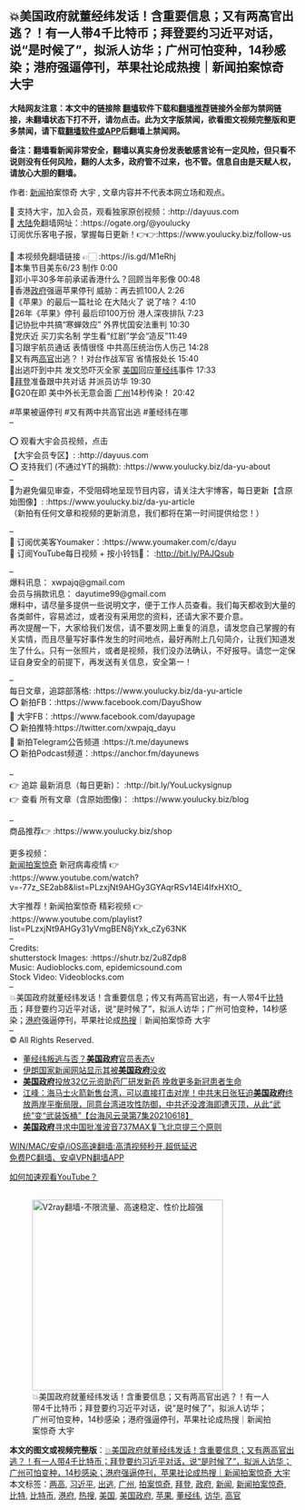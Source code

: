  <h2>💥美国政府就董经纬发话！含重要信息；又有两高官出逃？！有一人带4千比特币；拜登要约习近平对话，说“是时候了”，拟派人访华；广州可怕变种，14秒感染；港府强逼停刊，苹果社论成热搜｜新闻拍案惊奇 大宇</h2> <p class="notice"><b>大陆网友注意：本文中的链接除 <a href="https://github.com/bannedbook/fanqiang" >翻墙</a>软件下载和<a href="https://github.com/killgcd/justmysocks/blob/master/README.md">翻墙推荐</a>链接外全部为禁网链接，未翻墙状态下打不开，请勿点击。此为文字版禁闻，欲看图文视频完整版和更多禁闻，请下载<a href="https://github.com/bannedbook/fanqiang">翻墙软件或APP</a>后翻墙上禁闻网。</p><p>备注：翻墙看新闻非常安全，翻墙以真实身份发表敏感言论有一定风险，但只看不说则没有任何风险，翻的人太多，政府管不过来，也不管。信息自由是天赋人权，请放心大胆的翻墙。</b></p>  <div class="entry"> <p>作者: <span class='wp_keywordlink_affiliate'><a href="https://www.bannedbook.org/" title="新闻">新闻</a></span>拍案惊奇 大宇 , 文章内容并不代表本网立场和观点。</p> <figure></figure> <p>🎯  支持大宇，加入会员，观看独家原创视频：:http://dayuus.com<br /> 🎯  <span class='wp_keywordlink_affiliate'><a href="https://www.bannedbook.org/" title="大陆" target="_blank">大陆</a></span>免翻墙网址：:https://ogate.org/@youlucky<br /> 订阅优乐客电子报，掌握每日更新！👉👉:https://www.youlucky.biz/follow-us</p> <p>📣 本视频免翻墙链接 👉🏻  :https://is.gd/M1eRhj<br /> 💎本集节目美东6/23 制作 0:00<br /> 💎邓小平30多年前承诺香港什么？回顾当年影像 00:48<br /> 💎香港<a href="https://www.bannedbook.org/bnews/tag/%e6%94%bf%e5%ba%9c/" class="st_tag internal_tag" rel="tag" title="标签 政府 下的日志">政府</a>强逼苹果停刊 威胁：再去抓100人 2:26<br /> 💎《苹果》的最后一篇社论 在大陆火了 说了啥？ 4:10<br /> 💎26年《苹果》停刊 最后印100万份 港人深夜排队 7:23<br /> 💎记协批中共搞“寒蝉效应” 外界忧国安法重判 10:30<br /> 💎党庆近 买刀实名制 学生看“红剧”学会“造反”11:49<br /> 💎习跟宇航员通话 表情很怪 中共高压统治伤人伤己 14:28<br /> 💎又有两<a href="https://www.bannedbook.org/bnews/tag/%E9%AB%98%E5%AE%98/" class="st_tag internal_tag" rel="tag" title="标签 高官 下的日志">高官</a>出逃？！对台作战军官 省情报处长 15:40<br /> 💎出逃吓到中共 发文恐吓灭全家 <a href="https://www.bannedbook.org/bnews/tag/%e7%be%8e%e5%9b%bd/" class="st_tag internal_tag" rel="tag" title="标签 美国 下的日志">美国</a>回应<a href="https://www.bannedbook.org/bnews/tag/%e8%91%a3%e7%bb%8f%e7%ba%ac/" class="st_tag internal_tag" rel="tag" title="标签 董经纬 下的日志">董经纬</a>事件 17:33<br /> 💎<a href="https://www.bannedbook.org/bnews/tag/%e6%8b%9c%e7%99%bb/" class="st_tag internal_tag" rel="tag" title="标签 拜登 下的日志">拜登</a>准备跟中共对话 并派员访华 19:30<br /> 💎G20在即 美中外长无意会面 <a href="https://www.bannedbook.org/bnews/tag/%e5%b9%bf%e5%b7%9e/" class="st_tag internal_tag" rel="tag" title="标签 广州 下的日志">广州</a>14秒传染！ 20:42</p>  <p>#苹果被逼停刊  #又有两中共高官出逃  #董经纬在哪<br /> &#8211;</p> <p>⭕️ 观看大宇会员视频，点击<br />   【大宇会员专区】:  :http://dayuus.com<br /> ⭕️ 支持我们 (不通过YT的捐款):  :https://www.youlucky.biz/da-yu-about<br /> &#8211;<br /> 🔔为避免偏见审查，不受阻碍地呈现节目内容，请关注大宇博客，每日更新【含原始图像】:  :https://www.youlucky.biz/da-yu-article<br /> （新拍有任何文章和视频的更新消息，我们都将在第一时间提供给您！）</p> <p>&#8211;<br /> 🔵  订阅优美客Youmaker：:https://www.youmaker.com/c/dayu<br /> 🔵  订阅YouTube每日视频 + 按小铃铛🔔： :<span class='wp_keywordlink'><a href="http://bit.ly/PAJQsub" title="订阅大宇新闻拍案惊奇" rel="nofollow" target="_blank">http://bit.ly/PAJQsub</a></span> </p>  <p>&#8211;<br /> 爆料讯息： xwpajq@gmail.com<br /> 会员与捐款讯息： dayutime99@gmail.com<br /> 爆料中，请尽量多提供一些说明文字，便于工作人员查看。我们每天都收到大量的各类邮件，容易滤过，或者没有采用您的资料，还请大家不要介意。<br /> 再次提醒一下，大家给我们发信，请不要发网上重复的消息，请发您自己掌握的有关实情，而且尽量写好事件发生的时间地点，最好再附上几句简介，让我们知道发生了什么。只有一张照片，或者是视频，我们没办法确认，不好报导。请您一定保证自身安全的前提下，再发送有关信息，安全第一！</p> <p>&#8211;<br /> 每日文章，追踪部落格:  :https://www.youlucky.biz/da-yu-article<br /> ⭕️  新拍FB：:https://www.facebook.com/DayuShow<br /> 💎 大宇FB：:https://www.facebook.com/dayupage<br /> ⭕️ 新拍推特:https://twitter.com/xwpajq_dayu<br /> 📣 新拍Telegram公告频道 :https://t.me/dayunews<br /> ⭕️ 新拍Podcast频道：:https://anchor.fm/dayunews </p> <p>&#8211;<br /> 👉 追踪 最新消息（每日更新)： :http://bit.ly/YouLuckysignup<br /> 👉 查看 所有文章（含原始图像)： :https://www.youlucky.biz/blog</p>  <p>&#8211;<br /> 商品推荐👉  :https://www.youlucky.biz/shop</p> <p>更多视频：<br /> <a href="https://www.bannedbook.org/bnews/tag/%e6%96%b0%e9%97%bb%e6%8b%8d%e6%a1%88%e6%83%8a%e5%a5%87/" class="st_tag internal_tag" rel="tag" title="标签 新闻拍案惊奇 下的日志">新闻拍案惊奇</a> 新冠病毒疫情 👉<br /> :https://www.youtube.com/watch?v=-77z_SE2ab8&#038;list=PLzxjNt9AHGy3GYAqrRSv14El4IfxHXtO_ </p> <p>大宇推荐！新闻拍案惊奇 精彩视频  👉<br /> :https://www.youtube.com/playlist?list=PLzxjNt9AHGy31yVmgBEN8jYxk_cZy63NK<br /> &#8211;<br /> Credits:<br /> shutterstock Images:  :https://shutr.bz/2u8Zdp8<br /> Music:  Audioblocks.com,  epidemicsound.com<br /> Stock Video:  Videoblocks.com<br /> &#8211;<br /> 💥美国政府就董经纬发话！含重要信息；传又有两高官出逃，有一人带4千<a href="https://www.bannedbook.org/bnews/tag/%e6%af%94%e7%89%b9%e5%b8%81/" class="st_tag internal_tag" rel="tag" title="标签 比特币 下的日志">比特币</a>；拜登要约习近平对话，说“是时候了”，拟派人访华；广州可怕变种，14秒感染；<a href="https://www.bannedbook.org/bnews/tag/%E6%B8%AF%E5%BA%9C/" class="st_tag internal_tag" rel="tag" title="标签 港府 下的日志">港府</a>强逼停刊，苹果社论成<a href="https://www.bannedbook.org/bnews/tag/%E7%83%AD%E6%90%9C/" class="st_tag internal_tag" rel="tag" title="标签 热搜 下的日志">热搜</a>｜新闻拍案惊奇 大宇<br /> &#8211;<br /> © All Rights Reserved.</p>  <ul class='op-related-articles' title='相关阅读'> <li><a href='https://www.bannedbook.org/bnews/ssgc/20210624/1573007.html' target='_blank'>董经纬叛逃与否？<b>美国政府</b>官员表态v</a></li> <li><a href='https://www.bannedbook.org/bnews/worldnews/20210623/1572427.html' target='_blank'>伊朗国家新闻网站显示其被<b>美国政府</b>没收</a></li> <li><a href='https://www.bannedbook.org/bnews/baitai/20210620/1570439.html' target='_blank'><b>美国政府</b>投放32亿元资助药厂研发新药 挽救更多新冠患者生命</a></li> <li><a href='https://www.bannedbook.org/bnews/cbnews/20210619/1569945.html' target='_blank'>江峰：海马士火箭新售台湾，可以直接打击对岸！中共末日张狂迫<b>美国政府</b>终放两岸平衡局限，同意台湾进攻性防御，中共还没渡海即遭灭顶，从此“武统”变“武装饭桶”【台海风云录第7集20210618】</a></li> <li><a href='https://www.bannedbook.org/bnews/baitai/20210617/1568788.html' target='_blank'><b>美国政府</b>寻求中国批准波音737MAX复飞北京提三个原则</a></li> </ul> <p class="texttj"> <a href="https://github.com/bannedbook/fanqiang/wiki/V2ray%E6%9C%BA%E5%9C%BA" target="_blank">WIN/MAC/安卓/iOS高速翻墙:高清视频秒开,超低延迟</a><br/> <a href="https://github.com/bannedbook/fanqiang/wiki/%E7%A6%81%E9%97%BB%E7%BD%91%E5%AE%89%E5%8D%93%E7%BF%BB%E5%A2%99%E6%96%B0%E9%97%BBAPP" target="_blank">免费PC翻墙、安卓VPN翻墙APP</a></p><p><a href='https://www.bannedbook.org/bnews/topimagenews/20180409/925596.html' target='_blank'>如何加速观看YouTube？ </a></p> <figure class='op-interactive'><br/><a href="https://github.com/bannedbook/fanqiang/wiki/V2ray%E6%9C%BA%E5%9C%BA"><img src="https://raw.githubusercontent.com/bannedbook/fanqiang/master/v2ss/images/v2free.jpg" width="336" alt="V2ray翻墙-不限流量、高速稳定、性价比超强"></a><br/><figcaption>💥美国政府就董经纬发话！含重要信息；又有两高官出逃？！有一人带4千比特币；拜登要约习近平对话，说“是时候了”，拟派人访华；广州可怕变种，14秒感染；港府强逼停刊，苹果社论成热搜｜新闻拍案惊奇 大宇</figcaption></figure> </p><a name='sharetosocial'></a>       <div><b>本文的图文或视频完整版</b>：<a href='https://www.bannedbook.org/bnews/bannedvideo/20210624/1573345.html'>💥美国政府就董经纬发话！含重要信息；又有两高官出逃？！有一人带4千比特币；拜登要约习近平对话，说“是时候了”，拟派人访华；广州可怕变种，14秒感染；港府强逼停刊，苹果社论成热搜｜新闻拍案惊奇 大宇</a></div>  </div><!--END ENTRY--> <div class="postfooter"> <div>本文标签：<a href="https://www.bannedbook.org/bnews/tag/%E4%B8%A4%E9%AB%98/" rel="tag">两高</a>, <a href="https://www.bannedbook.org/bnews/tag/%e4%b9%a0%e8%bf%91%e5%b9%b3/" rel="tag">习近平</a>, <a href="https://www.bannedbook.org/bnews/tag/%E5%87%BA%E9%80%83/" rel="tag">出逃</a>, <a href="https://www.bannedbook.org/bnews/tag/%e5%b9%bf%e5%b7%9e/" rel="tag">广州</a>, <a href="https://www.bannedbook.org/bnews/tag/%E6%8B%8D%E6%A1%88%E6%83%8A%E5%A5%87/" rel="tag">拍案惊奇</a>, <a href="https://www.bannedbook.org/bnews/tag/%e6%8b%9c%e7%99%bb/" rel="tag">拜登</a>, <a href="https://www.bannedbook.org/bnews/tag/%e6%94%bf%e5%ba%9c/" rel="tag">政府</a>, <a href="https://www.bannedbook.org/bnews/tag/%E6%96%B0%E9%97%BB/" rel="tag">新闻</a>, <a href="https://www.bannedbook.org/bnews/tag/%e6%96%b0%e9%97%bb%e6%8b%8d%e6%a1%88%e6%83%8a%e5%a5%87/" rel="tag">新闻拍案惊奇</a>, <a href="https://www.bannedbook.org/bnews/tag/%E6%AF%94%E7%89%B9/" rel="tag">比特</a>, <a href="https://www.bannedbook.org/bnews/tag/%e6%af%94%e7%89%b9%e5%b8%81/" rel="tag">比特币</a>, <a href="https://www.bannedbook.org/bnews/tag/%E6%B8%AF%E5%BA%9C/" rel="tag">港府</a>, <a href="https://www.bannedbook.org/bnews/tag/%E7%83%AD%E6%90%9C/" rel="tag">热搜</a>, <a href="https://www.bannedbook.org/bnews/tag/%e7%be%8e%e5%9b%bd/" rel="tag">美国</a>, <a href="https://www.bannedbook.org/bnews/tag/%E7%BE%8E%E5%9B%BD%E6%94%BF%E5%BA%9C/" rel="tag">美国政府</a>, <a href="https://www.bannedbook.org/bnews/tag/%e8%8b%b9%e6%9e%9c/" rel="tag">苹果</a>, <a href="https://www.bannedbook.org/bnews/tag/%e8%91%a3%e7%bb%8f%e7%ba%ac/" rel="tag">董经纬</a>, <a href="https://www.bannedbook.org/bnews/tag/%E8%AE%BF%E5%8D%8E/" rel="tag">访华</a>, <a href="https://www.bannedbook.org/bnews/tag/%E9%AB%98%E5%AE%98/" rel="tag">高官</a></div>  </div><!--END POSTFOOTER--> 